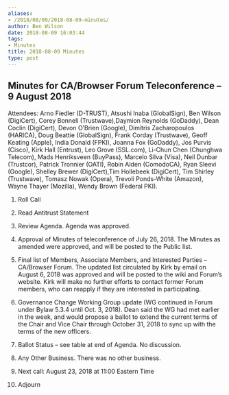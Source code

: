 ```yaml
---
aliases:
- /2018/08/09/2018-08-09-minutes/
author: Ben Wilson
date: 2018-08-09 16:03:44
tags:
- Minutes
title: 2018-08-09 Minutes
type: post
---
```


## Minutes for CA/Browser Forum Teleconference – 9 August 2018

Attendees: Arno Fiedler (D-TRUST), Atsushi Inaba (GlobalSign), Ben Wilson (DigiCert), Corey Bonnell (Trustwave),Daymion Reynolds (GoDaddy), Dean Coclin (DigiCert), Devon O’Brien (Google), Dimitris Zacharopoulos (HARICA), Doug Beattie (GlobalSign), Frank Corday (Trustwave), Geoff Keating (Apple), India Donald (FPKI), Joanna Fox (GoDaddy), Jos Purvis (Cisco), Kirk Hall (Entrust), Leo Grove (SSL.com), Li-Chun Chen (Chunghwa Telecom), Mads Henriksveen (BuyPass), Marcelo Silva (Visa), Neil Dunbar (Trustcor), Patrick Tronnier (OATI), Robin Alden (ComodoCA), Ryan Sleevi (Google), Shelley Brewer (DigiCert),Tim Hollebeek (DigiCert), Tim Shirley (Trustwave), Tomasz Nowak (Opera), Trevoli Ponds-White (Amazon), Wayne Thayer (Mozilla), Wendy Brown (Federal PKI).

1. Roll Call

1. Read Antitrust Statement

1. Review Agenda. Agenda was approved.

1. Approval of Minutes of teleconference of July 26, 2018. The Minutes as amended were approved, and will be posted to the Public list.

1. Final list of Members, Associate Members, and Interested Parties – CA/Browser Forum. The updated list circulated by Kirk by email on August 6, 2018 was approved and will be posted to the wiki and Forum’s website. Kirk will make no further efforts to contact former Forum members, who can reapply if they are interested in participating.

1. Governance Change Working Group update (WG continued in Forum under Bylaw 5.3.4 until Oct. 3, 2018). Dean said the WG had met earlier in the week, and would propose a ballot to extend the current terms of the Chair and Vice Chair through October 31, 2018 to sync up with the terms of the new officers.

1. Ballot Status – see table at end of Agenda. No discussion.

1. Any Other Business. There was no other business.

1. Next call: August 23, 2018 at 11:00 Eastern Time

1. Adjourn